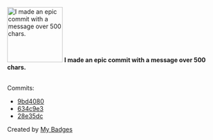 <img src="https://my-badges.github.io/my-badges/epic-commit.png" alt="I made an epic commit with a message over 500 chars." title="I made an epic commit with a message over 500 chars." width="128">
<strong>I made an epic commit with a message over 500 chars.</strong>
<br><br>

Commits:

- <a href="https://github.com/yeskunall/www/commit/9bd408003e70549234368c697391735c3b179c4c">9bd4080</a>
- <a href="https://github.com/yeskunall/dotfiles/commit/634c9e36b89e3dda92b3b13d6772ffe2e8870ba0">634c9e3</a>
- <a href="https://github.com/yeskunall/dotfiles/commit/28e35dc797a2e1e03e6999cf8ba4e5884e55ade1">28e35dc</a>


Created by <a href="https://github.com/my-badges/my-badges">My Badges</a>